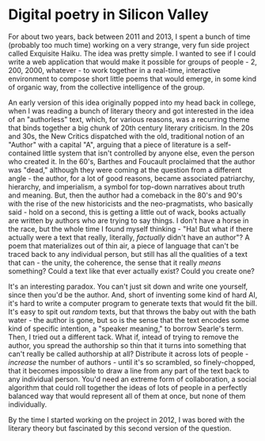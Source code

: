 # Digital poetry in Silicon Valley

For about two years, back between 2011 and 2013, I spent a bunch of time (probably too much time) working on a very strange, very fun side project called Exquisite Haiku. The idea was pretty simple. I wanted to see if I could write a web application that would make it possible for groups of people - 2, 200, 2000, whatever - to work together in a real-time, interactive environment to compose short little poems that would emerge, in some kind of organic way, from the collective intelligence of the group.

An early version of this idea originally popped into my head back in college, when I was reading a bunch of literary theory and got interested in the idea of an "authorless" text, which, for various reasons, was a recurring theme that binds together a big chunk of 20th century literary criticism. In the 20s and 30s, the New Critics dispatched with the old, traditional notion of an "Author" with a capital "A", arguing that a piece of literature is a self-contained little system that isn't controlled by anyone else, even the person who created it. In the 60's, Barthes and Foucault proclaimed that the author was "dead," although they were coming at the question from a different angle - the author, for a lot of good reasons, became associated patriarchy, hierarchy, and imperialism, a symbol for top-down narratives about truth and meaning. But, then the author had a comeback in the 80's and 90's with the rise of the new historicists and the neo-pragmatists, who basically said - hold on a second, this is getting a little out of wack, books actually are written by authors who are trying to say things. I don't have a horse in the race, but the whole time I found myself thinking - "Ha! But what if there actually were a text that really, literally, _factually_ didn't have an author"? A poem that materializes out of thin air, a piece of language that can't be traced back to any individual person, but still has all the qualities of a text that can - the unity, the coherence, the sense that it really _means_ something? Could a text like that ever actually exist? Could you create one?

It's an interesting paradox. You can't just sit down and write one yourself, since then you'd be the author. And, short of inventing some kind of hard AI, it's hard to write a computer program to generate texts that would fit the bill. It's easy to spit out _random_ texts, but that throws the baby out with the bath water - the author is gone, but so is the sense that the text encodes some kind of specific intention, a "speaker meaning," to borrow Searle's term. Then, I tried out a different tack. What if, intead of trying to remove the author, you spread the authorship so thin that it turns into something that can't really be called authorship at all? Distribute it across lots of people - _increase_ the number of authors - until it's so scrambled, so finely-chopped, that it becomes impossible to draw a line from any part of the text back to any individual person. You'd need an extreme form of collaboration, a social algorithm that could roll together the ideas of lots of people in a perfectly balanced way that would represent all of them at once, but none of them individually.

By the time I started working on the project in 2012, I was bored with the literary theory but fascinated by this second version of the question.



